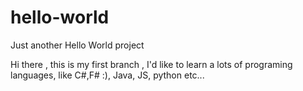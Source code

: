# hello-world
Just another Hello World project

Hi there , this is my first branch , I'd like to learn a lots of programing languages, like C#,F# :), Java, JS, python etc...
